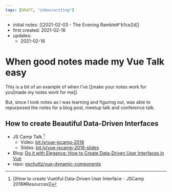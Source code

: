 ```yaml
---
tags: [DRAFT, "inbox/writing"]
---
```

- initial notes: [[2021-02-03 - The Evening Ramble#^b1ce2d]]
- first created: 2021-02-16
- updates:
	- 2021-02-16


# When good notes made my Vue Talk  easy

This is a bit of an example of when I've [[make your notes work for you|made my notes work for me]]

But, since I took notes as I was learning and figuring out, was able to repurposed the notes for a blog post, meetup talk and conference talk.

## How to create Beautiful Data-Driven Interfaces 

-  JS Camp Talk [^js1]
	-    Video: [bit.ly/vue-jscamp-2018](http://bit.ly/vue-jscamp-2018)
	-   Slides: [bit.ly/vue-jscamp-2018-slides](http://bit.ly/vue-jscamp-2018-slides) 
-   Blog: [Do it with Elegance: How to Create Data-Driven User Interfaces in Vue](https://rangle.io/blog/how-to-create-data-driven-user-interfaces-in-vue)
-   repo: [eschultz/vue-dynamic-components](https://github.com/e-schultz/vue-dynamic-components)

[^js1]: [[How to create Vuetiful Data-Driven User Interface - JSCamp 2018#Resources]]
